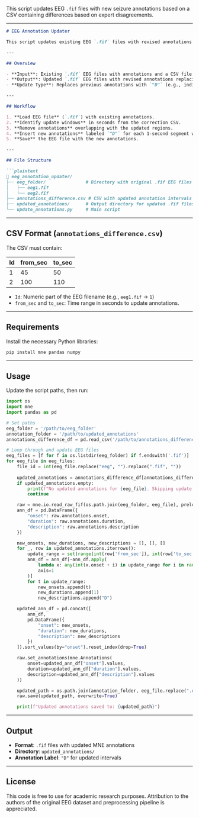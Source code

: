 This script updates EEG `.fif` files with new seizure annotations based on a CSV containing differences based on expert disagreements.

---

````markdown
# EEG Annotation Updater

This script updates existing EEG `.fif` files with revised annotations provided in a CSV. It is designed for workflows where annotation corrections or refinements are applied post hoc and need to be integrated back into the data for consistency in downstream analyses.

---

## Overview

- **Input**: Existing `.fif` EEG files with annotations and a CSV file containing corrected time intervals.
- **Output**: Updated `.fif` EEG files with revised annotations replacing the outdated ones.
- **Update Type**: Replaces previous annotations with `"D"` (e.g., indicating updated seizure detection).

---

## Workflow

1. **Load EEG file** (`.fif`) with existing annotations.
2. **Identify update windows** in seconds from the correction CSV.
3. **Remove annotations** overlapping with the updated regions.
4. **Insert new annotations** labeled `"D"` for each 1-second segment within the update window.
5. **Save** the EEG file with the new annotations.

---

## File Structure

```plaintext
📁 eeg_annotation_updater/
├── eeg_folder/               # Directory with original .fif EEG files
│   ├── eeg1.fif
│   └── eeg2.fif
├── annotations_difference.csv # CSV with updated annotation intervals
├── updated_annotations/      # Output directory for updated .fif files
└── update_annotations.py     # Main script
````

---

## CSV Format (`annotations_difference.csv`)

The CSV must contain:

| Id | from\_sec | to\_sec |
| -- | --------- | ------- |
| 1  | 45        | 50      |
| 2  | 100       | 110     |

* `Id`: Numeric part of the EEG filename (e.g., `eeg1.fif` → `1`)
* `from_sec` and `to_sec`: Time range in seconds to update annotations.

---

## Requirements

Install the necessary Python libraries:

```bash
pip install mne pandas numpy
```

---

## Usage

Update the script paths, then run:

```python
import os
import mne
import pandas as pd

# Set paths
eeg_folder = '/path/to/eeg_folder'
annotation_folder = '/path/to/updated_annotations'
annotations_difference_df = pd.read_csv('/path/to/annotations_difference.csv')

# Loop through and update EEG files
eeg_files = [f for f in os.listdir(eeg_folder) if f.endswith('.fif')]
for eeg_file in eeg_files:
    file_id = int(eeg_file.replace("eeg", "").replace(".fif", ""))
    
    updated_annotations = annotations_difference_df[annotations_difference_df['Id'] == file_id]
    if updated_annotations.empty:
        print(f"No updated annotations for {eeg_file}. Skipping update...")
        continue

    raw = mne.io.read_raw_fif(os.path.join(eeg_folder, eeg_file), preload=True)
    ann_df = pd.DataFrame({
        "onset": raw.annotations.onset,
        "duration": raw.annotations.duration,
        "description": raw.annotations.description
    })

    new_onsets, new_durations, new_descriptions = [], [], []
    for _, row in updated_annotations.iterrows():
        update_range = set(range(int(row['from_sec']), int(row['to_sec'])))
        ann_df = ann_df[~ann_df.apply(
            lambda x: any(int(x.onset + i) in update_range for i in range(int(x.duration))),
            axis=1
        )]
        for t in update_range:
            new_onsets.append(t)
            new_durations.append(1)
            new_descriptions.append("D")

    updated_ann_df = pd.concat([
        ann_df,
        pd.DataFrame({
            "onset": new_onsets,
            "duration": new_durations,
            "description": new_descriptions
        })
    ]).sort_values(by="onset").reset_index(drop=True)

    raw.set_annotations(mne.Annotations(
        onset=updated_ann_df["onset"].values,
        duration=updated_ann_df["duration"].values,
        description=updated_ann_df["description"].values
    ))

    updated_path = os.path.join(annotation_folder, eeg_file.replace(".edf", "_updated.fif"))
    raw.save(updated_path, overwrite=True)

    print(f"Updated annotations saved to: {updated_path}")
```

---

## Output

* **Format**: `.fif` files with updated MNE annotations
* **Directory**: `updated_annotations/`
* **Annotation Label**: `"D"` for updated intervals

---

## License

This code is free to use for academic research purposes. Attribution to the authors of the original EEG dataset and preprocessing pipeline is appreciated.

